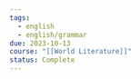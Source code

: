 ```yaml
---
tags:
  - english
  - english/grammar
due: 2023-10-13
course: "[[World Literature]]"
status: Complete
---
```


